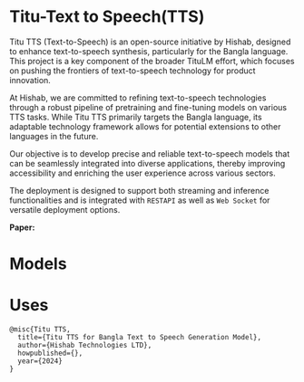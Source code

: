# Titu-Text to Speech(TTS)


Titu TTS (Text-to-Speech) is an open-source initiative by Hishab, designed to enhance text-to-speech synthesis, particularly for the Bangla language. This project is a key component of the broader TituLM effort, which focuses on pushing the frontiers of text-to-speech technology for product innovation.

At Hishab, we are committed to refining text-to-speech technologies through a robust pipeline of pretraining and fine-tuning models on various TTS tasks. While Titu TTS primarily targets the Bangla language, its adaptable technology framework allows for potential extensions to other languages in the future.

Our objective is to develop precise and reliable text-to-speech models that can be seamlessly integrated into diverse applications, thereby improving accessibility and enriching the user experience across various sectors.

The deployment is designed to support both streaming and inference functionalities and is integrated with ```RESTAPI``` as well as ```Web Socket``` for versatile deployment options.

__Paper:__ 


# Models


# Uses



```Contributor
@misc{Titu TTS,
  title={Titu TTS for Bangla Text to Speech Generation Model},
  author={Hishab Technologies LTD},
  howpublished={},
  year={2024}
}
```






